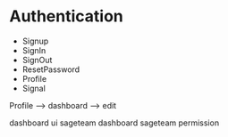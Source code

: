 # Authentication

* Signup
* SignIn
* SignOut
* ResetPassword
* Profile
* Signal


Profile --> dashboard --> edit

dashboard
ui sageteam
dashboard sageteam
permission
